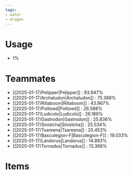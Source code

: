 ```yaml
---
tags:
- water
- dragon
---
```

# Usage
- 1%
# Teammates
- [[2025-01-17/Pelipper|Pelipper]] : 93.947%
- [[2025-01-17/Archaludon|Archaludon]] : 75.388%
- [[2025-01-17/Rillaboom|Rillaboom]] : 43.967%
- [[2025-01-17/Politoed|Politoed]] : 26.588%
- [[2025-01-17/Ludicolo|Ludicolo]] : 26.189%
- [[2025-01-17/Gastrodon|Gastrodon]] : 25.836%
- [[2025-01-17/Sinistcha|Sinistcha]] : 25.534%
- [[2025-01-17/Tsareena|Tsareena]] : 25.453%
- [[2025-01-17/Basculegion-F|Basculegion-F]] : 19.033%
- [[2025-01-17/Landorus|Landorus]] : 14.893%
- [[2025-01-17/Tornadus|Tornadus]] : 13.368%
# Items
